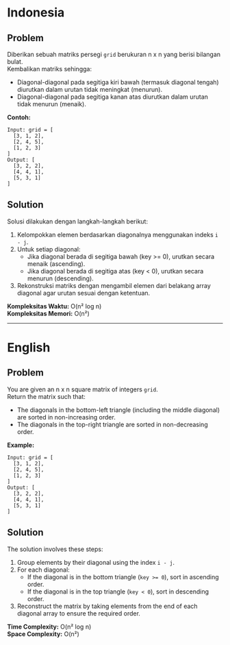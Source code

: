 # Indonesia
## Problem

Diberikan sebuah matriks persegi `grid` berukuran n x n yang berisi bilangan bulat.  
Kembalikan matriks sehingga:

- Diagonal-diagonal pada segitiga kiri bawah (termasuk diagonal tengah) diurutkan dalam urutan tidak meningkat (menurun).
- Diagonal-diagonal pada segitiga kanan atas diurutkan dalam urutan tidak menurun (menaik).

**Contoh:**
```
Input: grid = [
  [3, 1, 2],
  [2, 4, 5],
  [1, 2, 3]
]
Output: [
  [3, 2, 2],
  [4, 4, 1],
  [5, 3, 1]
]
```

## Solution

Solusi dilakukan dengan langkah-langkah berikut:

1. Kelompokkan elemen berdasarkan diagonalnya menggunakan indeks `i - j`.
2. Untuk setiap diagonal:
   - Jika diagonal berada di segitiga bawah (key >= 0), urutkan secara menaik (ascending).
   - Jika diagonal berada di segitiga atas (key < 0), urutkan secara menurun (descending).
3. Rekonstruksi matriks dengan mengambil elemen dari belakang array diagonal agar urutan sesuai dengan ketentuan.

**Kompleksitas Waktu:** O(n² log n)  
**Kompleksitas Memori:** O(n²)


---

# English
## Problem

You are given an n x n square matrix of integers `grid`.  
Return the matrix such that:

- The diagonals in the bottom-left triangle (including the middle diagonal) are sorted in non-increasing order.
- The diagonals in the top-right triangle are sorted in non-decreasing order.

**Example:**
```
Input: grid = [
  [3, 1, 2],
  [2, 4, 5],
  [1, 2, 3]
]
Output: [
  [3, 2, 2],
  [4, 4, 1],
  [5, 3, 1]
]
```

## Solution

The solution involves these steps:

1. Group elements by their diagonal using the index `i - j`.
2. For each diagonal:
   - If the diagonal is in the bottom triangle (`key >= 0`), sort in ascending order.
   - If the diagonal is in the top triangle (`key < 0`), sort in descending order.
3. Reconstruct the matrix by taking elements from the end of each diagonal array to ensure the required order.

**Time Complexity:** O(n² log n)  
**Space Complexity:** O(n²)